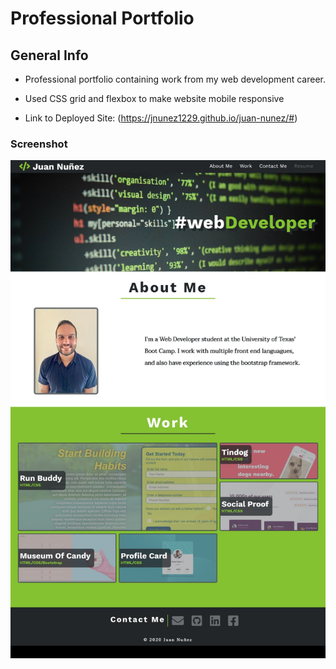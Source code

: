 # Professional Portfolio

## General Info

*   Professional portfolio containing work from my web development career. 

*   Used CSS grid and flexbox to make website mobile responsive

*   Link to Deployed Site: (https://jnunez1229.github.io/juan-nunez/#)

### Screenshot

![Screenshot of completed website](images/preview/j-nunez.png)
